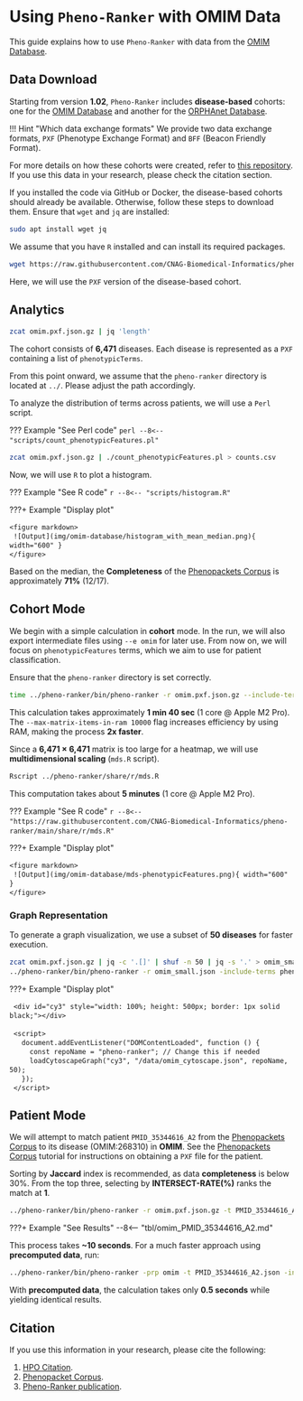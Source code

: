 # Using `Pheno-Ranker` with OMIM Data

This guide explains how to use `Pheno-Ranker` with data from the [OMIM Database](https://omim.org).

## Data Download

Starting from version **1.02**, `Pheno-Ranker` includes **disease-based** cohorts: one for the [OMIM Database](https://omim.org) and another for the [ORPHAnet Database](https://www.orpha.net/). 

!!! Hint "Which data exchange formats"
    We provide two data exchange formats, `PXF` (Phenotype Exchange Format) and `BFF` (Beacon Friendly Format).

For more details on how these cohorts were created, refer to [this repository](https://github.com/CNAG-Biomedical-Informatics/pheno-ranker/tree/main/share/diseases/hpo/). If you use this data in your research, please check the citation section.

If you installed the code via GitHub or Docker, the disease-based cohorts should already be available. Otherwise, follow these steps to download them. Ensure that `wget` and `jq` are installed:

```bash
sudo apt install wget jq
```

We assume that you have `R` installed and can install its required packages.

```bash
wget https://raw.githubusercontent.com/CNAG-Biomedical-Informatics/pheno-ranker/refs/heads/main/share/diseases/hpo/omim.pxf.json.gz
```

Here, we will use the `PXF` version of the disease-based cohort.

## Analytics

```bash
zcat omim.pxf.json.gz | jq 'length'
```

The cohort consists of **6,471** diseases. Each disease is represented as a `PXF` containing a list of `phenotypicTerms`.

From this point onward, we assume that the `pheno-ranker` directory is located at `../`. Please adjust the path accordingly.

To analyze the distribution of terms across patients, we will use a `Perl` script.

??? Example "See Perl code"
    ```perl
    --8<-- "scripts/count_phenotypicFeatures.pl"
    ```

```bash
zcat omim.pxf.json.gz | ./count_phenotypicFeatures.pl > counts.csv
```

Now, we will use `R` to plot a histogram.

??? Example "See R code"
    ```r
    --8<-- "scripts/histogram.R"
    ```

???+ Example "Display plot"

    <figure markdown>
     ![Output](img/omim-database/histogram_with_mean_median.png){ width="600" }
    </figure>

Based on the median, the **Completeness** of the [Phenopackets Corpus](phenopackets-corpus.md) is approximately **71%** (12/17).

## Cohort Mode

We begin with a simple calculation in **cohort** mode. In the run, we will also export intermediate files using `--e omim` for later use. From now on, we will focus on `phenotypicFeatures` terms, which we aim to use for patient classification.

Ensure that the `pheno-ranker` directory is set correctly.

```bash
time ../pheno-ranker/bin/pheno-ranker -r omim.pxf.json.gz --include-terms phenotypicFeatures --max-matrix-items-in-ram 10000 -e omim
```

This calculation takes approximately **1 min 40 sec** (1 core @ Apple M2 Pro). The `--max-matrix-items-in-ram 10000` flag increases efficiency by using RAM, making the process **2x faster**.

Since a **6,471 × 6,471** matrix is too large for a heatmap, we will use **multidimensional scaling** (`mds.R` script).

```bash
Rscript ../pheno-ranker/share/r/mds.R
```

This computation takes about **5 minutes** (1 core @ Apple M2 Pro).

??? Example "See R code"
    ```r
    --8<-- "https://raw.githubusercontent.com/CNAG-Biomedical-Informatics/pheno-ranker/main/share/r/mds.R"
    ```

???+ Example "Display plot"

    <figure markdown>
     ![Output](img/omim-database/mds-phenotypicFeatures.png){ width="600" }
    </figure>

### Graph Representation

To generate a graph visualization, we use a subset of **50 diseases** for faster execution.

```bash
zcat omim.pxf.json.gz | jq -c '.[]' | shuf -n 50 | jq -s '.' > omim_small.json
../pheno-ranker/bin/pheno-ranker -r omim_small.json -include-terms phenotypicFeatures --cytoscape-json omim_cytoscape.json
``` 

???+ Example "Display plot"

     <div id="cy3" style="width: 100%; height: 500px; border: 1px solid black;"></div>

     <script>
       document.addEventListener("DOMContentLoaded", function () {
         const repoName = "pheno-ranker"; // Change this if needed
         loadCytoscapeGraph("cy3", "/data/omim_cytoscape.json", repoName, 50);
       });
     </script>

## Patient Mode

We will attempt to match patient `PMID_35344616_A2` from the [Phenopackets Corpus](phenopackets-corpus.md) to its disease (OMIM:268310) in **OMIM**. See the [Phenopackets Corpus](phenopackets-corpus.md) tutorial for instructions on obtaining a `PXF` file for the patient.

Sorting by **Jaccard** index is recommended, as data **completeness** is below 30%. From the top three, selecting by **INTERSECT-RATE(%)** ranks the match at **1**.

```bash
../pheno-ranker/bin/pheno-ranker -r omim.pxf.json.gz -t PMID_35344616_A2.json -include-terms phenotypicFeatures -sort-by jaccard -max-out 5
```

???+ Example "See Results"
    --8<-- "tbl/omim_PMID_35344616_A2.md"

This process takes **~10 seconds**. For a much faster approach using **precomputed data**, run:

```bash
../pheno-ranker/bin/pheno-ranker -prp omim -t PMID_35344616_A2.json -include-terms phenotypicFeatures -sort-by jaccard -max-out 5
```

With **precomputed data**, the calculation takes only **0.5 seconds** while yielding identical results.

## Citation

If you use this information in your research, please cite the following:

1.	[HPO Citation](https://doi.org/10.1093/nar/gkad1005).
2.	[Phenopacket Corpus](https://www.cell.com/hgg-advances/fulltext/S2666-2477(24)00111-8).
3.	[Pheno-Ranker publication](https://bmcbioinformatics.biomedcentral.com/articles/10.1186/s12859-024-05993-2).
